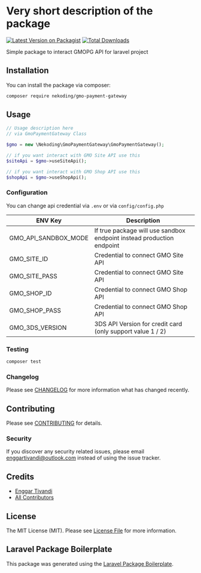 # Very short description of the package

[![Latest Version on Packagist](https://img.shields.io/packagist/v/nekoding/gmo-payment-gateway.svg?style=flat-square)](https://packagist.org/packages/nekoding/gmo-payment-gateway)
[![Total Downloads](https://img.shields.io/packagist/dt/nekoding/gmo-payment-gateway.svg?style=flat-square)](https://packagist.org/packages/nekoding/gmo-payment-gateway)

Simple package to interact GMOPG API for laravel project

## Installation

You can install the package via composer:

```bash
composer require nekoding/gmo-payment-gateway
```

## Usage

```php
// Usage description here
// via GmoPaymentGateway Class

$gmo = new \Nekoding\GmoPaymentGateway\GmoPaymentGateway();

// if you want interact with GMO Site API use this
$siteApi = $gmo->useSiteApi();

// if you want interact with GMO Shop API use this
$shopApi = $gmo->useShopApi();
```

### Configuration
You can change api credential via `.env` or via `config/config.php`  

| ENV Key              | Description                                                                  |
|----------------------|------------------------------------------------------------------------------|
| GMO_API_SANDBOX_MODE | If true package will use sandbox endpoint instead production endpoint        |
| GMO_SITE_ID          | Credential to connect GMO Site API                                           |
| GMO_SITE_PASS        | Credential to connect GMO Site API                                           |
| GMO_SHOP_ID          | Credential to connect GMO Shop API                                           |
| GMO_SHOP_PASS        | Credential to connect GMO Shop API                                           |
| GMO_3DS_VERSION      | 3DS API Version for credit card (only support value 1 / 2)                   |


### Testing

```bash
composer test
```

### Changelog

Please see [CHANGELOG](CHANGELOG.md) for more information what has changed recently.

## Contributing

Please see [CONTRIBUTING](CONTRIBUTING.md) for details.

### Security

If you discover any security related issues, please email enggartivandi@outlook.com instead of using the issue tracker.

## Credits

-   [Enggar Tivandi](https://github.com/nekoding)
-   [All Contributors](../../contributors)

## License

The MIT License (MIT). Please see [License File](LICENSE.md) for more information.

## Laravel Package Boilerplate

This package was generated using the [Laravel Package Boilerplate](https://laravelpackageboilerplate.com).
